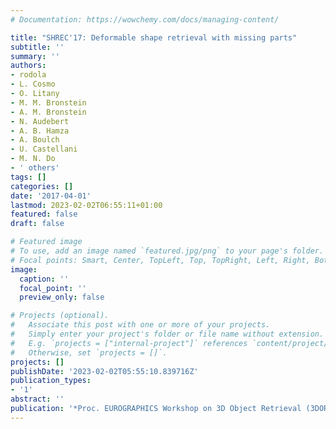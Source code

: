 ```yaml
---
# Documentation: https://wowchemy.com/docs/managing-content/

title: "SHREC'17: Deformable shape retrieval with missing parts"
subtitle: ''
summary: ''
authors:
- rodola
- L. Cosmo
- O. Litany
- M. M. Bronstein
- A. M. Bronstein
- N. Audebert
- A. B. Hamza
- A. Boulch
- U. Castellani
- M. N. Do
- ' others'
tags: []
categories: []
date: '2017-04-01'
lastmod: 2023-02-02T06:55:11+01:00
featured: false
draft: false

# Featured image
# To use, add an image named `featured.jpg/png` to your page's folder.
# Focal points: Smart, Center, TopLeft, Top, TopRight, Left, Right, BottomLeft, Bottom, BottomRight.
image:
  caption: ''
  focal_point: ''
  preview_only: false

# Projects (optional).
#   Associate this post with one or more of your projects.
#   Simply enter your project's folder or file name without extension.
#   E.g. `projects = ["internal-project"]` references `content/project/deep-learning/index.md`.
#   Otherwise, set `projects = []`.
projects: []
publishDate: '2023-02-02T05:55:10.839716Z'
publication_types:
- '1'
abstract: ''
publication: '*Proc. EUROGRAPHICS Workshop on 3D Object Retrieval (3DOR)*'
---
```

